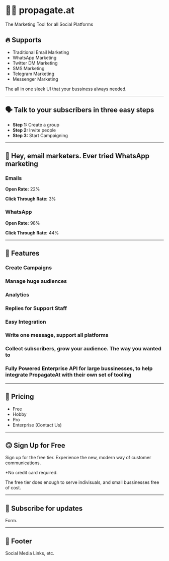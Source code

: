 # 🏄‍♂️ propagate.at

The Marketing Tool for all Social Platforms

## 🔥 Supports

- Traditional Email Marketing
- WhatsApp Marketing
- Twitter DM Marketing
- SMS Marketing
- Telegram Marketing
- Messenger Marketing

The all in one sleek UI that your bussiness always needed.

---

## 🗣 Talk to your subscribers in three easy steps

- **Step 1:** Create a group
- **Step 2:** Invite people
- **Step 3:** Start Campaigning

---

## 💌 Hey, email marketers. Ever tried WhatsApp marketing

### Emails

**Open Rate:** 22%

**Click Through Rate:** 3%

### WhatsApp

**Open Rate:** 98%

**Click Through Rate:** 44%

---

## 🦋 Features

### Create Campaigns

### Manage huge audiences

### Analytics

### Replies for Support Staff

### Easy Integration

### Write one message, support all platforms

### Collect subscribers, grow your audience. The way you wanted to

### Fully Powered Enterprise API for large bussinesses, to help integrate PropagateAt with their own set of tooling

---

## 💸 Pricing

- Free
- Hobby
- Pro
- Enterprise (Contact Us)

---

## 🙃 Sign Up for Free

Sign up for the free tier. Experience the new, modern way of customer communications.

\*No credit card required.

The free tier does enough to serve indivisuals, and small bussinesses free of cost.

---

## 🤩 Subscribe for updates

Form.

---

## 🦶 Footer

Social Media Links, etc.
